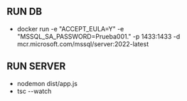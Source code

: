 ## RUN DB
- docker run -e "ACCEPT_EULA=Y" -e "MSSQL_SA_PASSWORD=Prueba001." -p 1433:1433 -d mcr.microsoft.com/mssql/server:2022-latest

## RUN SERVER
- nodemon dist/app.js
- tsc --watch

